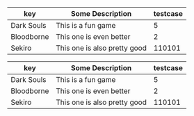 <!--- API Define -->
<!--- File:test1.json -->
| key        | Some Description             | testcase    |
|------------|------------------------------|-------------|
| Dark Souls | This is a fun game           | 5           |
| Bloodborne | This one is even better      | 2           |
| Sekiro     | This one is also pretty good | 110101      |



<!--- API Define -->
<!--- File:test2.json -->
| key        | Some Description             | testcase    |
|------------|------------------------------|-------------|
| Dark Souls | This is a fun game           | 5           |
| Bloodborne | This one is even better      | 2           |
| Sekiro     | This one is also pretty good | 110101      |
